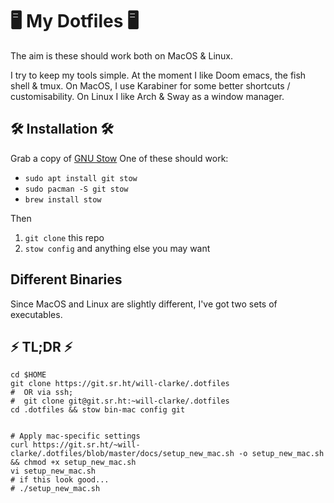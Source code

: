 # 🖥 My Dotfiles 🖥

The aim is these should work both on MacOS & Linux.

I try to keep my tools simple. At the moment I like Doom emacs, the fish shell & tmux.
On MacOS, I use Karabiner for some better shortcuts / customisability.
On Linux I like Arch & Sway as a window manager.

## 🛠 Installation 🛠

Grab a copy of [GNU Stow](http://www.gnu.org/software/stow/)
One of these should work:

- `sudo apt install git stow`
- `sudo pacman -S git stow`
- `brew install stow`

Then

1. `git clone` this repo
2. `stow config` and anything else you may want

## Different Binaries

Since MacOS and Linux are slightly different, I've got two sets of executables.

## ⚡ TL;DR ⚡

```
cd $HOME
git clone https://git.sr.ht/will-clarke/.dotfiles 
#  OR via ssh; 
#  git clone git@git.sr.ht:~will-clarke/.dotfiles 
cd .dotfiles && stow bin-mac config git


# Apply mac-specific settings
curl https://git.sr.ht/~will-clarke/.dotfiles/blob/master/docs/setup_new_mac.sh -o setup_new_mac.sh && chmod +x setup_new_mac.sh
vi setup_new_mac.sh
# if this look good...
# ./setup_new_mac.sh

```
